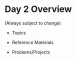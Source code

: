 # Day 2 Overview

(Always subject to change)

- Topics

- Reference Materials

- Problems/Projects



